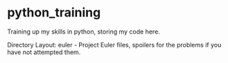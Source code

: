 # python_training
Training up my skills in python, storing my code here.

Directory Layout: 
euler - Project Euler files, spoilers for the problems if you have not attempted them.
